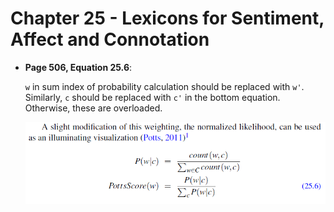 # Chapter 25 - Lexicons for Sentiment, Affect and Connotation

- **Page 506, Equation 25.6**:

    `w` in sum index of probability calculation should be replaced with `w'`. Similarly, `c` should be replaced with `c'` in the bottom equation. Otherwise, these are overloaded. 

    ![image](images/equation25.6.png)
